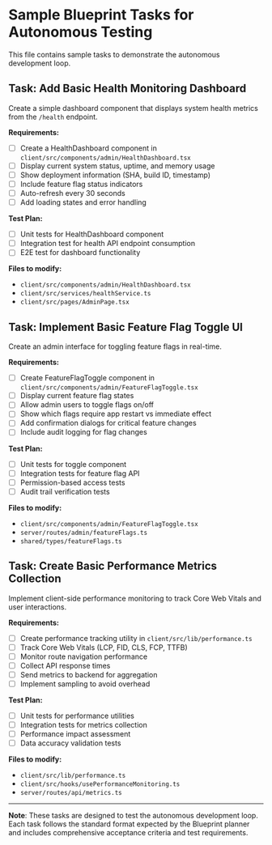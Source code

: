 # Sample Blueprint Tasks for Autonomous Testing

This file contains sample tasks to demonstrate the autonomous development loop.

## Task: Add Basic Health Monitoring Dashboard

Create a simple dashboard component that displays system health metrics from the `/health` endpoint.

**Requirements:**
- [ ] Create a HealthDashboard component in `client/src/components/admin/HealthDashboard.tsx`
- [ ] Display current system status, uptime, and memory usage
- [ ] Show deployment information (SHA, build ID, timestamp)
- [ ] Include feature flag status indicators
- [ ] Auto-refresh every 30 seconds
- [ ] Add loading states and error handling

**Test Plan:**
- [ ] Unit tests for HealthDashboard component
- [ ] Integration test for health API endpoint consumption
- [ ] E2E test for dashboard functionality

**Files to modify:**
- `client/src/components/admin/HealthDashboard.tsx`
- `client/src/services/healthService.ts`
- `client/src/pages/AdminPage.tsx`

## Task: Implement Basic Feature Flag Toggle UI

Create an admin interface for toggling feature flags in real-time.

**Requirements:**
- [ ] Create FeatureFlagToggle component in `client/src/components/admin/FeatureFlagToggle.tsx`
- [ ] Display current feature flag states
- [ ] Allow admin users to toggle flags on/off
- [ ] Show which flags require app restart vs immediate effect
- [ ] Add confirmation dialogs for critical feature changes
- [ ] Include audit logging for flag changes

**Test Plan:**
- [ ] Unit tests for toggle component
- [ ] Integration tests for feature flag API
- [ ] Permission-based access tests
- [ ] Audit trail verification tests

**Files to modify:**
- `client/src/components/admin/FeatureFlagToggle.tsx`
- `server/routes/admin/featureFlags.ts`
- `shared/types/featureFlags.ts`

## Task: Create Basic Performance Metrics Collection

Implement client-side performance monitoring to track Core Web Vitals and user interactions.

**Requirements:**
- [ ] Create performance tracking utility in `client/src/lib/performance.ts`
- [ ] Track Core Web Vitals (LCP, FID, CLS, FCP, TTFB)
- [ ] Monitor route navigation performance
- [ ] Collect API response times
- [ ] Send metrics to backend for aggregation
- [ ] Implement sampling to avoid overhead

**Test Plan:**
- [ ] Unit tests for performance utilities
- [ ] Integration tests for metrics collection
- [ ] Performance impact assessment
- [ ] Data accuracy validation tests

**Files to modify:**
- `client/src/lib/performance.ts`
- `client/src/hooks/usePerformanceMonitoring.ts`
- `server/routes/api/metrics.ts`

---

**Note**: These tasks are designed to test the autonomous development loop. Each task follows the standard format expected by the Blueprint planner and includes comprehensive acceptance criteria and test requirements.
